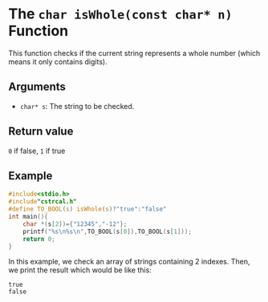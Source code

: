 # The `char isWhole(const char* n)` Function
This function checks if the current string represents a whole number (which means it only contains digits).
## Arguments
* `char* s`: The string to be checked.
## Return value
`0` if false, `1` if true
## Example
```c
#include<stdio.h>
#include"cstrcal.h"
#define TO_BOOL(s) isWhole(s)?"true":"false"
int main(){
	char *(s[2])={"12345","-12"};
	printf("%s\n%s\n",TO_BOOL(s[0]),TO_BOOL(s[1]));
	return 0;
}
```
In this example, we check an array of strings containing 2 indexes. Then, we print the result which would be like this:
```
true
false
```
